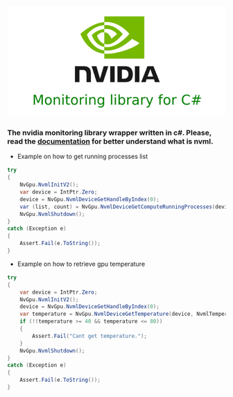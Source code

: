 
# ![](thumbs/nvml-csharp.png)

### The nvidia monitoring library wrapper written in c#. Please, read the [documentation](https://docs.nvidia.com/deploy/nvml-api/nvml-api-reference.html#nvml-api-reference) for better understand what is nvml.

* Example on how to get running processes list
```csharp
try
{
    NvGpu.NvmlInitV2();
    var device = IntPtr.Zero;
    device = NvGpu.NvmlDeviceGetHandleByIndex(0);
    var (list, count) = NvGpu.NvmlDeviceGetComputeRunningProcesses(device);
    NvGpu.NvmlShutdown();
}
catch (Exception e)
{
    Assert.Fail(e.ToString());
}
```

* Example on how to retrieve gpu temperature
```csharp
try
{
    var device = IntPtr.Zero;
    NvGpu.NvmlInitV2();
    device = NvGpu.NvmlDeviceGetHandleByIndex(0);
    var temperature = NvGpu.NvmlDeviceGetTemperature(device, NvmlTemperatureSensor.NVML_TEMPERATURE_GPU);
    if (!(temperature >= 40 && temperature <= 80))
    {
        Assert.Fail("Cant get temperature.");
    }
    NvGpu.NvmlShutdown();
}
catch (Exception e)
{
    Assert.Fail(e.ToString());
}
```
